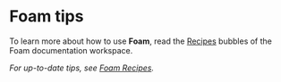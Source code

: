 # Foam tips

To learn more about how to use **Foam**, read the [Recipes](https://foambubble.github.io/foam/recipes) bubbles of the Foam documentation workspace.

_For up-to-date tips, see [Foam Recipes](https://foambubble.github.io/foam/recipes)._
